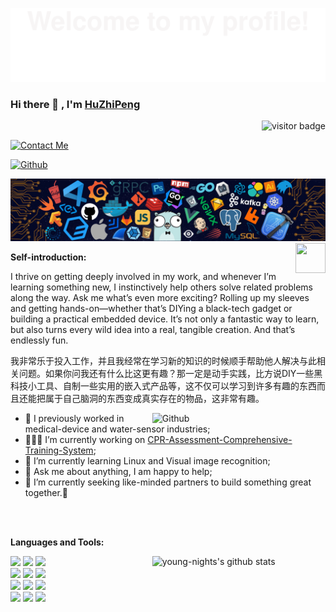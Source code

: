 <!--
There are some material websites for DIY homepages.
1.[emojis表情包网站]https://www.emojiall.com/zh-hans/all-emojis
2.[github的统计卡片]https://github.com/anuraghazra/github-readme-stats
3.[标签样式素材网站]https://shields.io
4.[svg简易图标素材]https://simpleicons.org
5.[动态奖杯素材]https://github.com/ryo-ma/github-profile-trophy
6.[颜文字素材网站]https://symbols.wisdom-life.in/zh-CN/emoticon
-->
<!--
There are some material websites for DIY homepages.
1.[emojis表情包网站]https://www.emojiall.com/zh-hans/all-emojis
2.[github的统计卡片]https://github.com/anuraghazra/github-readme-stats
3.[标签样式素材网站]https://shields.io
4.[svg简易图标素材]https://simpleicons.org
5.[动态奖杯素材]https://github.com/ryo-ma/github-profile-trophy
6.[颜文字素材网站]https://symbols.wisdom-life.in/zh-CN/emoticon
-->

![欢迎横幅](assets/Bottom_up.svg)


<!-- Your title -->
### Hi there 👋 , I'm [HuZhiPeng](https://github.com/young-nights) 
<p  align="right"><img src="https://visitor-badge.laobi.icu/badge?page_id=young-nights" alt="visitor badge"/></p>


<!--   Contact Me -->    
[![Contact Me](https://readme-typing-svg.herokuapp.com?color=000000&font=Playwrite+AU+QLD&size=12&center=false&vCenter=true&width=600&lines=Feel+free+to+contact+me+if+needed)](https://git.io/typing-svg)



<!-- Github徽章链接 & 个人Github主页跳转链接-->
<!-- Gmail徽章链接 & 个人Gmail的填充链接 -->
<!-- -->
[![Github](https://img.shields.io/badge/-Github-000?style=flat&logo=Github&logoColor=white)](https://github.com/young-nights)


<!--   my-header-img -->
![](./images/header_.png)
<a href="https://www.python.org/"><img src="https://upload.wikimedia.org/wikipedia/commons/c/c3/Python-logo-notext.svg" align="right" height="48" width="48" ></a>


**Self-introduction:** 
<!-- 自我简介-->
I thrive on getting deeply involved in my work, and whenever I’m learning something new, I instinctively help others solve related problems along the way. Ask me what’s even more exciting? Rolling up my sleeves and getting hands-on—whether that’s DIYing a black-tech gadget or building a practical embedded device. It’s not only a fantastic way to learn, but also turns every wild idea into a real, tangible creation. And that’s endlessly fun.

我非常乐于投入工作，并且我经常在学习新的知识的时候顺手帮助他人解决与此相关问题。如果你问我还有什么比这更有趣？那一定是动手实践，比方说DIY一些黑科技小工具、自制一些实用的嵌入式产品等，这不仅可以学习到许多有趣的东西而且还能把属于自己脑洞的东西变成真实存在的物品，这非常有趣。

<!-- Any image aligned to the right. Beware the width -->
<img width="55%" align="right" alt="Github" src="https://raw.githubusercontent.com/onimur/.github/master/.resources/git-header.svg" />

- 👯 I previously worked in medical-device and water-sensor industries;
- 👨🏽‍💻 I’m currently working on [CPR-Assessment-Comprehensive-Training-System](https://github.com/young-nights/CPR-Assessment-Comprehensive-Training-System);
- 🌱 I’m currently learning Linux and Visual image recognition; 
- 💬 Ask me about anything, I am happy to help;
- 👯 I’m currently seeking like-minded partners to build something great together.🤝

</br></br>

**Languages and Tools:** 

<!-- Your github readme stats
You can use this api: https://github.com/anuraghazra/github-readme-stats
-->
<p>
  <a href="https://github.com/onimur/handle-path-oz">
    <img width="55%" align="right" alt="young-nights's github stats" src="https://github-readme-stats.vercel.app/api?username=young-nights&show_icons=true&hide_border=false" />
  </a>
  
  <!-- Your languages and tools. Be careful with the alignment. 
  You can use this sites to get logos: https://www.vectorlogo.zone or https://simpleicons.org/
  -->
  
  <code><img width="10%" src="https://www.vectorlogo.zone/logos/arduino/arduino-ar21.svg"></code>
  <code><img width="10%" src="https://www.vectorlogo.zone/logos/cmake/cmake-ar21.svg"></code>
  <code><img width="10%" src="https://www.vectorlogo.zone/logos/git-scm/git-scm-ar21.svg"></code>
  <br />
  <code><img width="10%" src="https://www.vectorlogo.zone/logos/github/github-ar21.svg"></code>
  <code><img width="10%" src="https://www.vectorlogo.zone/logos/python/python-ar21.svg"></code>
  <code><img width="10%" src="https://www.vectorlogo.zone/logos/linux/linux-ar21.svg"></code>
  <br />
  <code><img width="10%" src="https://www.vectorlogo.zone/logos/mysql/mysql-ar21.svg"></code>
  <code><img width="10%" src="https://www.vectorlogo.zone/logos/qtio/qtio-ar21.svg"></code>
  <code><img width="10%" src="https://www.vectorlogo.zone/logos/visualstudio_code/visualstudio_code-ar21.svg"></code>
  <br />
  <code><img width="10%" src="https://www.vectorlogo.zone/logos/isocpp/isocpp-ar21.svg"></code>
  <code><img width="10%" src="https://www.vectorlogo.zone/logos/commonmark/commonmark-ar21.svg"></code>
  <code><img width="10%" src="https://www.vectorlogo.zone/logos/android/android-ar21.svg"></code>
</p>





